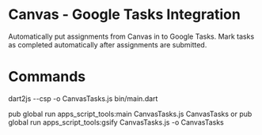 # Canvas - Google Tasks Integration
Automatically put assignments from Canvas in to Google Tasks. Mark tasks as completed automatically after assignments 
are submitted.

# Commands
dart2js --csp -o CanvasTasks.js bin/main.dart


pub global run apps_script_tools:main CanvasTasks.js CanvasTasks
or
pub global run apps_script_tools:gsify CanvasTasks.js -o CanvasTasks